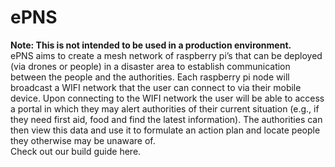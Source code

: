 # ePNS
**Note: This is not intended to be used in a production environment.**
<br /> ePNS aims to create a mesh network of raspberry pi’s that can be deployed (via drones or people) in a disaster area to establish communication between the people and the authorities. Each raspberry pi node will broadcast a WIFI network that the user can connect to via their mobile device. Upon connecting to the WIFI network the user will be able to access a portal in which they may alert authorities of their current situation (e.g., if they need first aid, food and find the latest information). The authorities can then view this data and use it to formulate an action plan and locate people they otherwise may be unaware of.
<br /> Check out our build guide here. 
